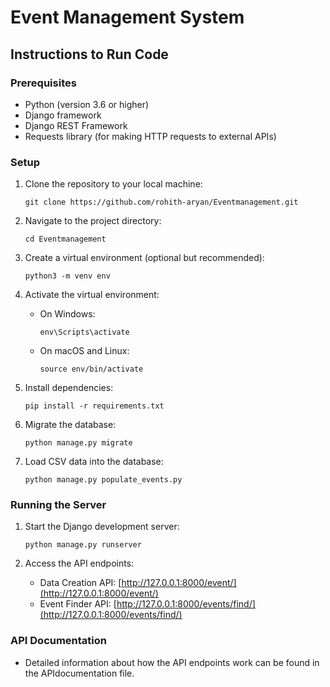 # Event Management System

## Instructions to Run Code

### Prerequisites
- Python (version 3.6 or higher)
- Django framework
- Django REST Framework
- Requests library (for making HTTP requests to external APIs)

### Setup
1. Clone the repository to your local machine:
   ```
   git clone https://github.com/rohith-aryan/Eventmanagement.git
   ```

2. Navigate to the project directory:
   ```
   cd Eventmanagement
   ```

3. Create a virtual environment (optional but recommended):
   ```
   python3 -m venv env
   ```

4. Activate the virtual environment:
   - On Windows:
     ```
     env\Scripts\activate
     ```
   - On macOS and Linux:
     ```
     source env/bin/activate
     ```

5. Install dependencies:
   ```
   pip install -r requirements.txt
   ```

6. Migrate the database:
   ```
   python manage.py migrate
   ```

7. Load CSV data into the database:
   ```
   python manage.py populate_events.py
   ```

### Running the Server
1. Start the Django development server:
   ```
   python manage.py runserver
   ```

2. Access the API endpoints:
   - Data Creation API: [http://127.0.0.1:8000/event/](http://127.0.0.1:8000/event/)
   - Event Finder API: [http://127.0.0.1:8000/events/find/](http://127.0.0.1:8000/events/find/)

### API Documentation
- Detailed information about how the API endpoints work can be found in the APIdocumentation file.



